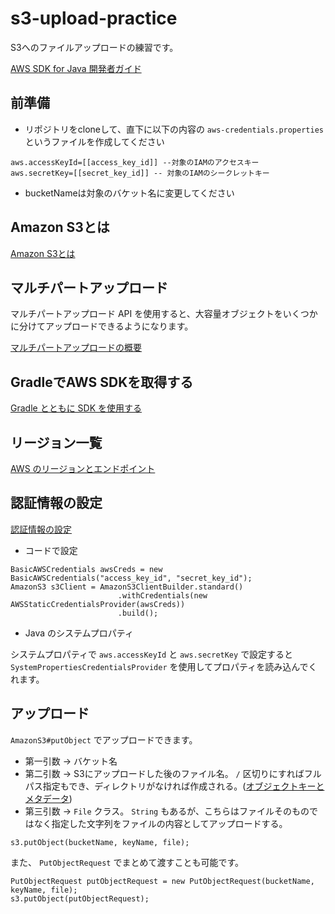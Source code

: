 # s3-upload-practice
S3へのファイルアップロードの練習です。

[AWS SDK for Java 開発者ガイド](https://docs.aws.amazon.com/ja_jp/sdk-for-java/v1/developer-guide/welcome.html)

## 前準備
- リポジトリをcloneして、直下に以下の内容の `aws-credentials.properties` というファイルを作成してください
```
aws.accessKeyId=[[access_key_id]] --対象のIAMのアクセスキー
aws.secretKey=[[secret_key_id]] -- 対象のIAMのシークレットキー
```
- bucketNameは対象のバケット名に変更してください


## Amazon S3とは
[Amazon S3とは](https://docs.aws.amazon.com/ja_jp/AmazonS3/latest/dev/Welcome.html)

## マルチパートアップロード
マルチパートアップロード API を使用すると、大容量オブジェクトをいくつかに分けてアップロードできるようになります。

[マルチパートアップロードの概要](https://docs.aws.amazon.com/ja_jp/AmazonS3/latest/dev/mpuoverview.html)

## GradleでAWS SDKを取得する
[Gradle とともに SDK を使用する](https://docs.aws.amazon.com/ja_jp/sdk-for-java/v1/developer-guide/setup-project-gradle.html)

## リージョン一覧
[AWS のリージョンとエンドポイント](https://docs.aws.amazon.com/ja_jp/general/latest/gr/rande.html)

## 認証情報の設定
[認証情報の設定](https://docs.aws.amazon.com/ja_jp/sdk-for-java/v1/developer-guide/credentials.html)

- コードで設定
```
BasicAWSCredentials awsCreds = new BasicAWSCredentials("access_key_id", "secret_key_id");
AmazonS3 s3Client = AmazonS3ClientBuilder.standard()
                        .withCredentials(new AWSStaticCredentialsProvider(awsCreds))
                        .build();
```

- Java のシステムプロパティ

システムプロパティで `aws.accessKeyId` と `aws.secretKey` で設定すると `SystemPropertiesCredentialsProvider` を使用してプロパティを読み込んでくれます。

## アップロード
`AmazonS3#putObject` でアップロードできます。

- 第一引数 -> バケット名
- 第二引数 -> S3にアップロードした後のファイル名。 `/` 区切りにすればフルパス指定もでき、ディレクトリがなければ作成される。([オブジェクトキーとメタデータ](https://docs.aws.amazon.com/ja_jp/AmazonS3/latest/dev/UsingMetadata.html))
- 第三引数 -> `File` クラス。 `String` もあるが、こちらはファイルそのものではなく指定した文字列をファイルの内容としてアップロードする。
```
s3.putObject(bucketName, keyName, file);
```

また、 `PutObjectRequest` でまとめて渡すことも可能です。
```
PutObjectRequest putObjectRequest = new PutObjectRequest(bucketName, keyName, file);
s3.putObject(putObjectRequest);
```
